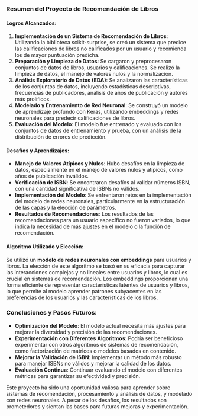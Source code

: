### Resumen del Proyecto de Recomendación de Libros

#### Logros Alcanzados:
1. **Implementación de un Sistema de Recomendación de Libros**: Utilizando la biblioteca scikit-surprise, se creó un sistema que predice las calificaciones de libros no calificados por un usuario y recomienda los de mayor puntuación predicha.
2. **Preparación y Limpieza de Datos**: Se cargaron y preprocesaron conjuntos de datos de libros, usuarios y calificaciones. Se realizó la limpieza de datos, el manejo de valores nulos y la normalización.
3. **Análisis Exploratorio de Datos (EDA)**: Se analizaron las características de los conjuntos de datos, incluyendo estadísticas descriptivas, frecuencias de publicadores, análisis de años de publicación y autores más prolíficos.
4. **Modelado y Entrenamiento de Red Neuronal**: Se construyó un modelo de aprendizaje profundo con Keras, utilizando embeddings y redes neuronales para predecir calificaciones de libros.
5. **Evaluación del Modelo**: El modelo fue entrenado y evaluado con los conjuntos de datos de entrenamiento y prueba, con un análisis de la distribución de errores de predicción.

#### Desafíos y Aprendizajes:
- **Manejo de Valores Atípicos y Nulos**: Hubo desafíos en la limpieza de datos, especialmente en el manejo de valores nulos y atípicos, como años de publicación inválidos.
- **Verificación de ISBN**: Se encontraron desafíos al validar números ISBN, con una cantidad significativa de ISBNs no válidos.
- **Implementación del Modelo**: Se enfrentaron retos en la implementación del modelo de redes neuronales, particularmente en la estructuración de las capas y la elección de parámetros.
- **Resultados de Recomendaciones**: Los resultados de las recomendaciones para un usuario específico no fueron variados, lo que indica la necesidad de más ajustes en el modelo o la función de recomendación.

#### Algoritmo Utilizado y Elección:
Se utilizó un **modelo de redes neuronales con embeddings** para usuarios y libros. La elección de este algoritmo se basó en su eficacia para capturar las interacciones complejas y no lineales entre usuarios y libros, lo cual es crucial en sistemas de recomendación. Los embeddings proporcionan una forma eficiente de representar características latentes de usuarios y libros, lo que permite al modelo aprender patrones subyacentes en las preferencias de los usuarios y las características de los libros.

### Conclusiones y Pasos Futuros:
- **Optimización del Modelo**: El modelo actual necesita más ajustes para mejorar la diversidad y precisión de las recomendaciones.
- **Experimentación con Diferentes Algoritmos**: Podría ser beneficioso experimentar con otros algoritmos de sistemas de recomendación, como factorización de matrices o modelos basados en contenido.
- **Mejorar la Validación de ISBN**: Implementar un método más robusto para manejar ISBNs no válidos y mejorar la calidad de los datos.
- **Evaluación Continua**: Continuar evaluando el modelo con diferentes métricas para garantizar su efectividad y precisión.

Este proyecto ha sido una oportunidad valiosa para aprender sobre sistemas de recomendación, procesamiento y análisis de datos, y modelado con redes neuronales. A pesar de los desafíos, los resultados son prometedores y sientan las bases para futuras mejoras y experimentación.
